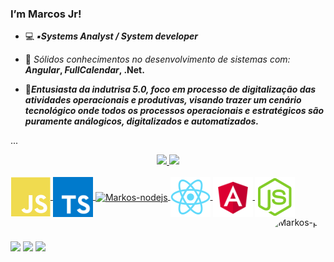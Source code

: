 ### I’m Marcos Jr!  

- 💻 <strong>*▪️Systems Analyst / System developer*</strong>
- 📌 *Sólidos conhecimentos no desenvolvimento de sistemas com:*<strong> *Angular*,  *FullCalendar*, .Net. </strong>


- 🔭<strong>*Entusiasta da indutrisa 5.0, foco em processo de digitalização das atividades operacionais e produtivas, visando trazer um cenário tecnológico onde todos os processos operacionais e estratégicos são puramente análogicos, digitalizados e automatizados.*</strong>

</strong> ...

<div align="center">
  <a href="https://github.com/markos-jr">
  <img height="150em" src="https://github-readme-stats.vercel.app/api?username=markos-jr&show_icons=true&theme=dark&include_all_commits=true&count_private=true"/>
  <img height="150em" src="https://github-readme-stats.vercel.app/api/top-langs/?username=markos-jr&layout=compact&langs_count=7&theme=dark"/>
</div>
  <div style="display: inline_block"><br>
  
  <img align="center" alt="Markos-Js" width="64" height="64" class="d-block rounded-2 mr-3 flex-shrink-0" alt="javascript" src="https://raw.githubusercontent.com/devicons/devicon/master/icons/javascript/javascript-plain.svg">
  <img align="center" alt="Markos-nodejs"  width="64" height="64" class="d-block rounded-2 mr-3 flex-shrink-0" alt="angular logo"src="https://raw.githubusercontent.com/github/explore/80688e429a7d4ef2fca1e82350fe8e3517d3494d/topics/typescript/typescript.png">
  <img align="center" alt="Markos-nodejs"  width="64" height="64" class="d-block rounded-2 mr-3 flex-shrink-0" alt="angular logo"src="https://user-images.githubusercontent.com/40461634/114240154-134cc400-9955-11eb-9ee7-84a0a2c7e5ba.png">
  <img align="center" alt="Markos-React" width="64" height="64" class="d-block rounded-2 mr-3 flex-shrink-0" alt="react logo" src="https://raw.githubusercontent.com/devicons/devicon/master/icons/react/react-original.svg">
  <img align="center" alt="Markos-nodejs"  width="64" height="64" class="d-block rounded-2 mr-3 flex-shrink-0" alt="angular logo"src="https://raw.githubusercontent.com/github/explore/80688e429a7d4ef2fca1e82350fe8e3517d3494d/topics/angular/angular.png">
   <img align="center" alt="Markos-nodejs" width="64" height="64" class="d-block rounded-2 mr-3 flex-shrink-0" alt="node logo" src="https://raw.githubusercontent.com/devicons/devicon/master/icons/nodejs/nodejs-original.svg">
    
    
  
 
  <img align="right" alt="Markos-pic" height="150" style="border-radius:50px;" src= "https://avatars.githubusercontent.com/u/77697811?v=4" >
 
</div>

  #
  
   
<div> 
  <a href="https://instagram.com/omarkosjr" target="_blank"><img src="https://img.shields.io/badge/-Instagram-%23E4405F?style=for-the-badge&logo=instagram&logoColor=white" target="_blank"></a>
 </a> 
  <a href = "mailto:markos-jr@outlook.com"><img src="https://img.shields.io/badge/Microsoft_Outlook-0078D4?style=for-the-badge&logo=microsoft-outlook&logoColor=white" target="_blank"></a>
  <a href="https://discord.gg/8rpADzHD" target="_blank"><img src="https://img.shields.io/badge/Discord-7289DA?style=for-the-badge&logo=discord&logoColor=white" target="_blank">

 
</div>
  

  
 

